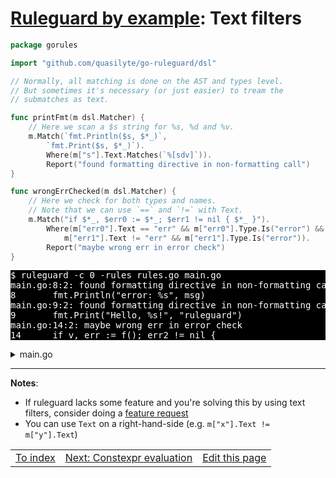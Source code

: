 # [Ruleguard by example](https://go-ruleguard.github.io/by-example/): Text filters

```go
package gorules

import "github.com/quasilyte/go-ruleguard/dsl"

// Normally, all matching is done on the AST and types level.
// But sometimes it's necessary (or just easier) to tream the
// submatches as text.

func printFmt(m dsl.Matcher) {
	// Here we scan a $s string for %s, %d and %v.
	m.Match(`fmt.Println($s, $*_)`,
		`fmt.Print($s, $*_)`).
		Where(m["s"].Text.Matches(`%[sdv]`)).
		Report("found formatting directive in non-formatting call")
}

func wrongErrChecked(m dsl.Matcher) {
	// Here we check for both types and names.
	// Note that we can use `==` and `!=` with Text.
	m.Match("if $*_, $err0 := $*_; $err1 != nil { $*_ }").
		Where(m["err0"].Text == "err" && m["err0"].Type.Is("error") &&
			m["err1"].Text != "err" && m["err1"].Type.Is("error")).
		Report("maybe wrong err in error check")
}
```

<pre style="color: white; background-color: black">
$ ruleguard -c 0 -rules rules.go main.go
main.go:8:2: found formatting directive in non-formatting call
8		fmt.Println("error: %s", msg)
main.go:9:2: found formatting directive in non-formatting call
9		fmt.Print("Hello, %s!", "ruleguard")
main.go:14:2: maybe wrong err in error check
14		if v, err := f(); err2 != nil {
</pre>

<details><summary>main.go</summary>

```go
package main

import "fmt"

func main() {
	var msg string

	fmt.Println("error: %s", msg)
	fmt.Print("Hello, %s!", "ruleguard")
	fmt.Println("no formatting directives")

	var err2 error

	if v, err := f(); err2 != nil {
		fmt.Println(v, err)
	}
	if v, err2 := f(); err2 != nil {
		fmt.Println(v, err2)
	}
	if v, err := f(); err != nil {
		fmt.Println(v, err)
	}
}

func f() (int, error) { return 0, nil }
```

</details>

<hr>

**Notes**:

* If ruleguard lacks some feature and you're solving this by using text filters, consider doing a [feature request](https://github.com/quasilyte/go-ruleguard/issues/new)
* You can use `Text` on a right-hand-side (e.g. `m["x"].Text != m["y"].Text`)

<table><tr>
<td><a href="index">To index</a></td>
<td><a href="constexpr-evaluation">Next: Constexpr evaluation</a></td>
<td><a href="https://github.com/go-ruleguard/go-ruleguard.github.io/edit/master/by-example/text-filters.md">Edit this page</a></td>
</tr></table>
